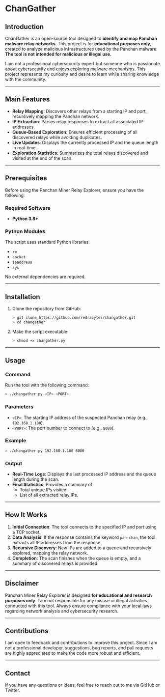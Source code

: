 # **ChanGather**

## **Introduction**
ChanGather is an open-source tool designed to **identify and map Panchan malware relay networks**. This project is for **educational purposes only**, created to analyze malicious infrastructures used by the Panchan malware. **The tool is not intended for malicious or illegal use.**

I am not a professional cybersecurity expert but someone who is passionate about cybersecurity and enjoys exploring malware mechanisms. This project represents my curiosity and desire to learn while sharing knowledge with the community.

---

## **Main Features**
- **Relay Mapping**: Discovers other relays from a starting IP and port, recursively mapping the Panchan network.
- **IP Extraction**: Parses relay responses to extract all associated IP addresses.
- **Queue-Based Exploration**: Ensures efficient processing of all discovered relays while avoiding duplicates.
- **Live Updates**: Displays the currently processed IP and the queue length in real-time.
- **Exploration Statistics**: Summarizes the total relays discovered and visited at the end of the scan.

---

## **Prerequisites**
Before using the Panchan Miner Relay Explorer, ensure you have the following:

### **Required Software**
- **Python 3.8+**

### **Python Modules**
The script uses standard Python libraries:
- `re`
- `socket`
- `ipaddress`
- `sys`

No external dependencies are required.

---

## **Installation**
1. Clone the repository from GitHub:
   ```bash
   > git clone https://github.com/redrabytes/changather.git
   > cd changather
   ```

2. Make the script executable:
   ```bash
   > chmod +x changather.py
   ```

---

## **Usage**
### **Command**
Run the tool with the following command:
```bash
> ./changather.py <IP> <PORT>
```

### **Parameters**
- `<IP>`: The starting IP address of the suspected Panchan relay (e.g., `192.168.1.100`).
- `<PORT>`: The port number to connect to (e.g., `8080`).

### **Example**
```bash
> ./changather.py 192.168.1.100 8080
```

### **Output**
- **Real-Time Logs**: Displays the last processed IP address and the queue length during the scan.
- **Final Statistics**: Provides a summary of:
  - Total unique IPs visited.
  - List of all extracted relay IPs.

---

## **How It Works**
1. **Initial Connection**: The tool connects to the specified IP and port using a TCP socket.
2. **Data Analysis**: If the response contains the keyword `pan-chan`, the tool extracts all IP addresses from the response.
3. **Recursive Discovery**: New IPs are added to a queue and recursively explored, mapping the relay network.
4. **Completion**: The scan finishes when the queue is empty, and a summary of discovered relays is provided.

---

## **Disclaimer**
Panchan Miner Relay Explorer is designed **for educational and research purposes only**. I am not responsible for any misuse or illegal activities conducted with this tool. Always ensure compliance with your local laws regarding network analysis and cybersecurity research.

---

## **Contributions**
I am open to feedback and contributions to improve this project. Since I am not a professional developer, suggestions, bug reports, and pull requests are highly appreciated to make the code more robust and efficient.

---

## **Contact**
If you have any questions or ideas, feel free to reach out to me via GitHub or Twitter.
